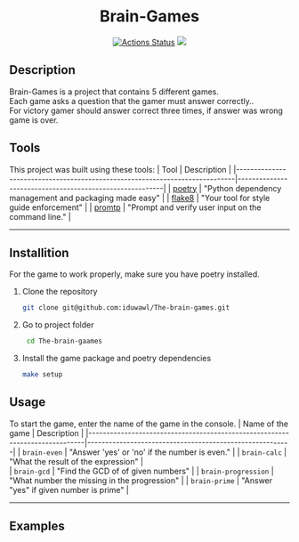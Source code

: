 <div align="center">
<h1>Brain-Games</h1>
 
[![Actions Status](https://github.com/iduwawl/python-project-49/actions/workflows/hexlet-check.yml/badge.svg)](https://github.com/iduwawl/python-project-49/actions) 
<a href="https://codeclimate.com/github/iduwawl/python-project-49/maintainability"><img src="https://api.codeclimate.com/v1/badges/41c9897ba05deee32951/maintainability" /></a> 

</div>

## Description
Brain-Games is a project that contains 5 different games. <br>
Each game asks a question that the gamer must answer correctly.. <br>
For victory gamer should answer correct three times, if answer was wrong game is over.


## Tools
This project was built using these tools:
| Tool                                                                        | Description                                             |
|-----------------------------------------------------------------------------|---------------------------------------------------------|
| [poetry](https://python-poetry.org/)                                        | "Python dependency management and packaging made easy"  |
| [flake8](https://flake8.pycqa.org/)                                         | "Your tool for style guide enforcement"                 |
| [promtp]( https://pypi.org/project/prompt/)                                 | "Prompt and verify user input on the command line."     |


---

## Installition
For the game to work properly, make sure you have poetry installed.
1. Clone the repository
    ```bash
    git clone git@github.com:iduwawl/The-brain-games.git
    ```
2. Go to project folder
   ```bash
    cd The-brain-gaames
    ```
3. Install the game package and poetry dependencies
    ```bash
    make setup
    ```

## Usage
To start the game, enter the name of the game in the console.
| Name of the game                                                            | Description                                             |
|-----------------------------------------------------------------------------|---------------------------------------------------------|
| `brain-even`                                                                | "Answer 'yes' or 'no' if the number is even."           |
| `brain-calc`                                                                | "What the result of the expression"                     |  
| `brain-gcd`                                                                 | "Find the GCD of of given numbers"                      |
| `brain-progression`                                                         | "What number the missing in the progression"            |
| `brain-prime`                                                               | "Answer "yes" if given number is prime"                 |

 
---

## Examples

